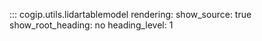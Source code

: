 ::: cogip.utils.lidartablemodel
    rendering:
      show_source: true
      show_root_heading: no
      heading_level: 1

